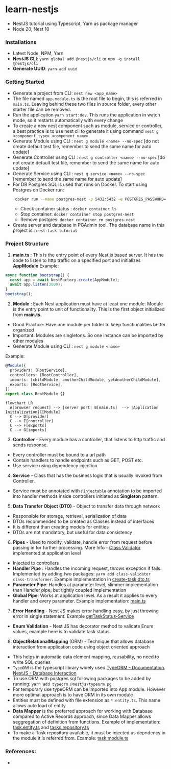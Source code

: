 # learn-nestjs

- NestJS tutorial using Typescript, Yarn as package manager
- Node 20, Nest 10

### Installations

- Latest Node, NPM, Yarn
- **NestJS CLI**: `yarn global add @nestjs/cli` or `npm -g install @nestjs/cli`
- **Generate UUID**: `yarn add uuid`

### Getting Started

- Generate a project from CLI: `nest new <app_name>`
- The file named `app.module.ts` is the root file to begin, this is referred in `main.ts`. Leaving behind these two files in source folder, every other starter file can be removed.
- Run the application `yarn start:dev`. This runs the application in watch mode, so it restarts automatically with every change
- To create a new nest component such as module, service or controller, a best practice is to use nest cli to generate it using command `nest g <component_type> <component_name>`
- Generate Module using CLI : `nest g module <name> --no-spec` [do not create default test file, remember to send the same name for auto update]
- Generate Controller using CLI : `nest g controller <name> --no-spec` [do not create default test file, remember to send the same name for auto update]
- Generate Service using CLI : `nest g service <name> --no-spec` [remember to send the same name for auto update]
- For DB Postgres SQL is used that runs on Docker. To start using Postgres on Docker run:
   ```sh
    docker run --name postgres-nest -p 5432:5432 -e POSTGRES_PASSWORD=postgres -d postgres
   ```
  - Check container status : `docker container ls`
  - Stop container: `docker container stop postgres-nest`
  - Remove postgres: `docker container rm postgres-nest`
- Create server and database in PGAdmin tool. The database name in this project is : `nest-task-tutorial`

### Project Structure

1. **main.ts** : This is the entry point of every Nest.js based server. It has the code to listen to http traffic on a specified port and initializes **AppModule**
   Example:

```ts
async function bootstrap() {
  const app = await NestFactory.create(AppModule);
  await app.listen(3000);
}
bootstrap();
```

2. **Module** : Each Nest application must have at least one module. Module is the entry point to unit of functionality. This is the first object initialized from **main.ts**.

- Good Practice: Have one module per folder to keep functionalities better organized
- Important: Modules are singletons. So one instance can be imported by other modules
- Generate Module using CLI : `nest g module <name>`

Example:

```ts
@Module({
  providers: [RootService],
  controllers: [RootController],
  imports: [childModule, anotherChildModule, yetAnotherChildModule],
  exports: [RootService],
})
export class RootModule {}
```

```mermaid
flowchart LR
  A[browser request] --> |server port| B[main.ts]  --> |Application Initialization|C[Module]
  C --> D[provider]
  C --> E[controller]
  C --> F[exports]
  C --> G[imports]

```

3. **Controller** - Every module has a controller, that listens to http traffic and sends response.

- Every controller must be bound to a url path
- Contain handlers to handle endpoints such as GET, POST etc.
- Use service using dependency injection

4. **Service** - Class that has the business logic that is usually invoked from Controller.

- Service must be annotated with `@Injectable` annotation to be imported into handler methods inside controllers initiated as **Singleton** pattern.

5. **Data Transfer Object (DTO)** - Object to transfer data through network

- Responsible for storage, retrieval, serialization of data
- DTOs recommended to be created as Classes instead of interfaces
- It is different than creating models for entities
- DTOs are not mandatory, but useful for data consistency

6. **Pipes** - Used to modify, validate, handle error from request before passing in for further processing. More Info - [Class Validator](https://github.com/typestack/class-validator) implemented at application level

- Injected to controllers
- **Handler Pipe** : Handles the incoming request, throws exception if fails. Implemented by adding two packages: `yarn add class-validator class-transformer`. Example implementation in [create-task.dto.ts](./nest-basic-app/src/tasks/dto/create-task.dto.ts)
- **Parameter Pipe**: Handles at parameter level, slimmer implementation than Handler pipe, but tightly coupled implementation
- **Global Pipe**: Works at application level. As a result it applies to every handler and every parameter. Example implementation: [main.ts](./nest-basic-app/src/main.ts)

7. **Error Handling** - Nest JS makes error handling easy, by just throwing error in single statement. Example [getTaskStatus-Service](./nest-basic-app/src/tasks/tasks.service.ts)

- **Enum Validation** - Nest JS has decorator method to validate Enum values, example here is to validate task status.

8. **ObjectRelationalMapping** (ORM) - Technique that allows database interaction from application code using object oriented approach

- This helps in automatic data element mapping, reusability, no need to write SQL queries
- `TypeORM` is the typescript library widely used [TypeORM - Documentation](https://typeorm.io). [NestJS - Database Interaction](https://docs.nestjs.com/techniques/database)
- To use ORM with postgres sql following packages to be added by running: `yarn add typeorm @nestjs/typeorm pg`
- For temporary use typeORM can be imported into App module. However more optimal approach is to have ORM in its own module
- Entities must be defined with file extension as `*.entity.ts`. This name allows auto load of entity
- **Data Mapper** is the preferred approach for working with Database compared to Active Records approach, since Data Mapper allows seggregation of definition from functions. Example of implementation: [task.entity.ts](./nest-basic-app/src/tasks/tasks.entity.ts) and [tasks.repository.ts](./nest-basic-app/src/tasks/tasks.repository.ts)
- To make a Task repository available, it must be injected as depndency in the module it is referred from. Example: [task.module.ts](./nest-basic-app/src/tasks/tasks.module.ts)

### References:

-

